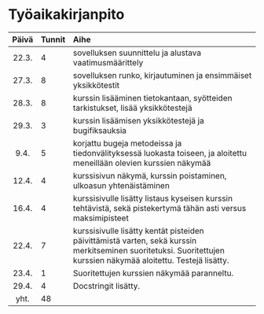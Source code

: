 # Työaikakirjanpito

| Päivä | Tunnit | Aihe  |
| :----:|:-----| :-----|
| 22.3. | 4    | sovelluksen suunnittelu ja alustava vaatimusmäärittely |
| 27.3. | 8    | sovelluksen runko, kirjautuminen ja ensimmäiset yksikkötestit |
| 28.3. | 8    | kurssin lisääminen tietokantaan, syötteiden tarkistukset, lisää yksikkötestejä|
| 29.3. | 3    | kurssin lisäämisen yksikkötestejä ja bugifiksauksia|
| 9.4. | 5    | korjattu bugeja metodeissa ja tiedonvälityksessä luokasta toiseen, ja aloitettu meneillään olevien kurssien näkymää |
| 12.4. | 4    | kurssisivun näkymä, kurssin poistaminen, ulkoasun yhtenäistäminen|
| 16.4. | 4    | kurssisivulle lisätty listaus kyseisen kurssin tehtävistä, sekä pistekertymä tähän asti versus maksimipisteet|
| 22.4. | 7    | kurssisivulle lisätty kentät pisteiden päivittämistä varten, sekä kurssin merkitseminen suoritetuksi. Suoritettujen kurssien näkymää aloitettu. Testejä lisätty.|
| 23.4. | 1    | Suoritettujen kurssien näkymää paranneltu.|
| 29.4. | 4    | Docstringit lisätty.|
| yht.  | 48   | | 